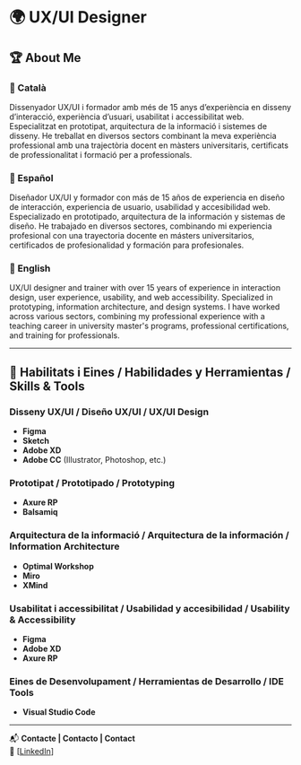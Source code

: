 # 🌍 UX/UI Designer  

## 🏆 About Me  

### 📌 Català  
Dissenyador UX/UI i formador amb més de 15 anys d’experiència en disseny d’interacció, experiència d’usuari, usabilitat i accessibilitat web. Especialitzat en prototipat, arquitectura de la informació i sistemes de disseny. He treballat en diversos sectors combinant la meva experiència professional amb una trajectòria docent en màsters universitaris, certificats de professionalitat i formació per a professionals.  

### 📌 Español  
Diseñador UX/UI y formador con más de 15 años de experiencia en diseño de interacción, experiencia de usuario, usabilidad y accesibilidad web. Especializado en prototipado, arquitectura de la información y sistemas de diseño. He trabajado en diversos sectores, combinando mi experiencia profesional con una trayectoria docente en másters universitarios, certificados de profesionalidad y formación para profesionales.  

### 📌 English  
UX/UI designer and trainer with over 15 years of experience in interaction design, user experience, usability, and web accessibility. Specialized in prototyping, information architecture, and design systems. I have worked across various sectors, combining my professional experience with a teaching career in university master's programs, professional certifications, and training for professionals.  

---

## 🔧 Habilitats i Eines / Habilidades y Herramientas / Skills & Tools  

### Disseny UX/UI / Diseño UX/UI / UX/UI Design  
- **Figma**  
- **Sketch**  
- **Adobe XD**  
- **Adobe CC** (Illustrator, Photoshop, etc.)

### Prototipat / Prototipado / Prototyping  
- **Axure RP**  
- **Balsamiq**  

### Arquitectura de la informació / Arquitectura de la información / Information Architecture  
- **Optimal Workshop**  
- **Miro**
- **XMind**  

### Usabilitat i accessibilitat / Usabilidad y accesibilidad / Usability & Accessibility  
- **Figma**  
- **Adobe XD**  
- **Axure RP**  

### Eines de Desenvolupament / Herramientas de Desarrollo / IDE Tools 
- **Visual Studio Code** 



---

📬 **Contacte | Contacto | Contact**  
🔗 [[LinkedIn](https://www.linkedin.com/in/gegebe/)]  
